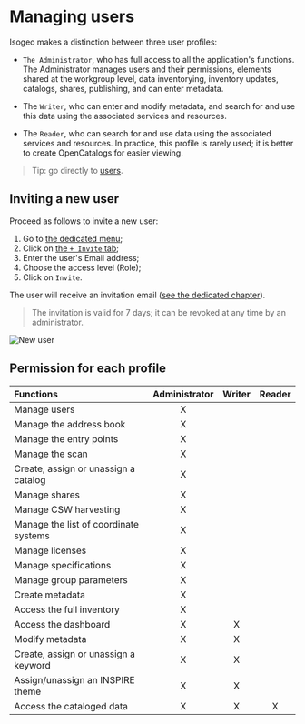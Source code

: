 # Managing users

Isogeo makes a distinction between three user profiles:
* `The Administrator`, who has full access to all the application's functions. The Administrator manages users and their permissions, elements shared at the workgroup level, data inventorying, inventory updates, catalogs, shares, publishing, and can enter metadata.

* The `Writer`, who can enter and modify metadata, and search for and use this data using the associated services and resources.

* The `Reader`, who can search for and use data using the associated services and resources. In practice, this profile is rarely used; it is better to create OpenCatalogs for easier viewing.

> Tip: go directly to [users](https://app.isogeo.com/admin/users/memberships).

## Inviting a new user

Proceed as follows to invite a new user:

1. Go to [the dedicated menu](https://app.isogeo.com/admin/users);
2. Click on [the `+ Invite` tab](https://app.isogeo.com/admin/users/invitations/new);
3. Enter the user's Email address;
4. Choose the access level (Role);
5. Click on `Invite`.

The user will receive an invitation email ([see the dedicated chapter](/en/start/signup.html)).

> The invitation is valid for 7 days; it can be revoked at any time by an administrator.

![New user](en/images/adm_users_add.gif "Inviting a new user")

## Permission for each profile

| Functions                                       | Administrator    | Writer   | Reader   |
| :-------------------------------------------- | :---------------: | :-------: | :-------: |
| Manage users                                | X                 |           |           |
| Manage the address book                 | X                 |           |           |
| Manage the entry points                    | X                 |           |           |
| Manage the scan                            | X                 |           |           |
| Create, assign or unassign a catalog   | X                 |           |           |
| Manage shares                                | X                 |           |           |
| Manage CSW harvesting                 | X                 |           |           |
| Manage the list of coordinate systems    | X                 |           |           |
| Manage licenses                                | X                 |           |           |
| Manage specifications                          | X                 |           |           |
| Manage group parameters                | X                 |           |           |
| Create metadata                     | X                 |           |           |
| Access the full inventory                | X                 |           |           |
| Access the dashboard                    | X                 | X         |           |
| Modify metadata                      | X                 | X         |           |
| Create, assign or unassign a keyword   | X                 | X         |           |
| Assign/unassign an INSPIRE theme       | X                 | X         |           |
| Access the cataloged data               | X                 | X         | X         |
